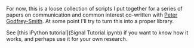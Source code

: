 For now, this is a loose collection of scripts I put together for a series of
papers on communication and common interest co-written with [Peter
Godfrey-Smith](http://petergodfreysmith.com/). At some point I'll try to turn
this into a proper library.

See [this iPython tutorial](Signal Tutorial.ipynb) if you want to know how it
works, and perhaps use it for your own research.
